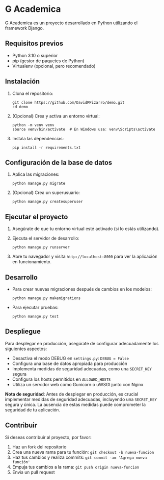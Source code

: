 # G Academica

G Academica es un proyecto desarrollado en Python utilizando el framework Django.

## Requisitos previos

- Python 3.10 o superior
- pip (gestor de paquetes de Python)
- Virtualenv (opcional, pero recomendado)

## Instalación

1. Clona el repositorio:
   ```
   git clone https://github.com/DavidPPizarro/demo.git
   cd demo
   ```

2. (Opcional) Crea y activa un entorno virtual:
   ```
   python -m venv venv
   source venv/bin/activate  # En Windows usa: venv\Scripts\activate
   ```

3. Instala las dependencias:
   ```
   pip install -r requirements.txt
   ```

## Configuración de la base de datos

1. Aplica las migraciones:
   ```
   python manage.py migrate
   ```

2. (Opcional) Crea un superusuario:
   ```
   python manage.py createsuperuser
   ```

## Ejecutar el proyecto

1. Asegúrate de que tu entorno virtual esté activado (si lo estás utilizando).

2. Ejecuta el servidor de desarrollo:
   ```
   python manage.py runserver
   ```

3. Abre tu navegador y visita `http://localhost:8000` para ver la aplicación en funcionamiento.

## Desarrollo

- Para crear nuevas migraciones después de cambios en los modelos:
  ```
  python manage.py makemigrations
  ```

- Para ejecutar pruebas:
  ```
  python manage.py test
  ```

## Despliegue

Para desplegar en producción, asegúrate de configurar adecuadamente los siguientes aspectos:

- Desactiva el modo DEBUG en `settings.py`: `DEBUG = False`
- Configura una base de datos apropiada para producción
- Implementa medidas de seguridad adecuadas, como una `SECRET_KEY` segura
- Configura los hosts permitidos en `ALLOWED_HOSTS`
- Utiliza un servidor web como Gunicorn o uWSGI junto con Nginx

**Nota de seguridad**: Antes de desplegar en producción, es crucial implementar medidas de seguridad adecuadas, incluyendo una `SECRET_KEY` segura y única. La ausencia de estas medidas puede comprometer la seguridad de tu aplicación.

## Contribuir

Si deseas contribuir al proyecto, por favor:

1. Haz un fork del repositorio
2. Crea una nueva rama para tu función: `git checkout -b nueva-funcion`
3. Haz tus cambios y realiza commits: `git commit -am 'Agrega nueva función'`
4. Empuja tus cambios a la rama: `git push origin nueva-funcion`
5. Envía un pull request
